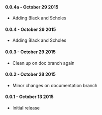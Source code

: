 #### 0.0.4a - October 29 2015
* Adding Black and Scholes

#### 0.0.4 - October 29 2015
* Adding Black and Scholes

#### 0.0.3 - October 29 2015
* Clean up on doc branch again

#### 0.0.2 - October 28 2015
* Minor changes on documentation branch

#### 0.0.1 - October 13 2015
* Initial release
